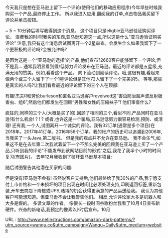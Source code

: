 今天我只是想在亚马逊上留下一个评论(使用他们的移动应用程序)今年早些时候我购买一个产品,最终停止工作。 
 所以我进入应用,翻阅我的订单,点击物品我买留下评论并单击按钮。 
  
 ~ 5 ~ 10分钟后填写我得到这个消息。 
 这个项目只是eligble亚马逊验证购买评论。 
 浪费我的时间!我买的东西,亚马逊知道这一点,所以这是什么“亚马逊验证购买评论” 
 注意,我只有这个消息后试图离开一个2星审查。会发生什么如果我留下了一个更积极的评论吗?会被允许吗? 
  
 是因为这是一个“亚马逊的选择”的产品,他们宣布?2660客户能够留下一个评论,但不是我… 
 通常我明显看到假/低努力评论发布在亚马逊。最近的评论都是五星级,充满无用的赞美。例如,看看这个产品。 
 向下滚动到阅读评论。哦,这很有趣,看起来像两个或三个人留下了一个1星评论但是其他72人留下了一个完美的5。 
 等等,那些是真实的人吗?让我们看看最近的评论留下的三个人在顶部: 
  
 有趣!杰夫R和劳伦burleson和匿名亚马逊客户reveiwed这“害虫防治超声波反射极害虫、组6”,然后他们都发生在回顾“男性和女性的压缩袜子”! 
 他们审查什么? 
  
 疯狂的,同样的三个人(大概是买了的),回顾了相同的三个,看似不同,产品同时在亚马逊!有什么机会! ? ! ? 
 或者,也许这是一个骗局,亚马逊低努力很容易检测,预防、或清理! 
 还有我,一个人,试图离开一个诚实的评论。我有32订单(通常是多个项目)在2018年。2017年41订单。2016年56个订单。我的帐户的历史可以追溯到2006年,当我买了一头Java,第二版书。 
 但是我的观点并不允许在亚马逊。 
 我不会生气,如果这不是在去年第二次我试着留下一个不那么完美的回顾我在亚马逊上买了一个产品,只听到我的评论“不能发布到该网站目前的形式”之后,我花了我半个小时的时间复习(有图片)。 
 去年12月我收到了破坏亚马逊基本项目: 
  
  
 随后试图警告其他潜在买家的问题: 
  
 但是没有!亚马逊不会有! 
 虽然说客户支持后,他们最终给了我30%的产品,我宁愿支付上市价格和一个未损坏的项目出现在时间比必须处理支持,印刷返回标签,重新包装,开车去商店下降框或UPS,赌博的机会获得更满意的产品运送给我。 
 我认为其他客户可能想知道。但亚马逊不会让我警告他们。 
 相反,允许评论家大多是机器人和大多是假的。 
 多读文章的作者。 
 像很长一段时间谷歌粉丝我看了10月4日宣布新硬件。兴奋的新电话,我预定的像素2小时后宣布。10月 
  
   
  URL : http://www.netinstructions.com/amazon-dark-patterns/?utm_source=wanqu.co&utm_campaign=Wanqu+Daily&utm_medium=website